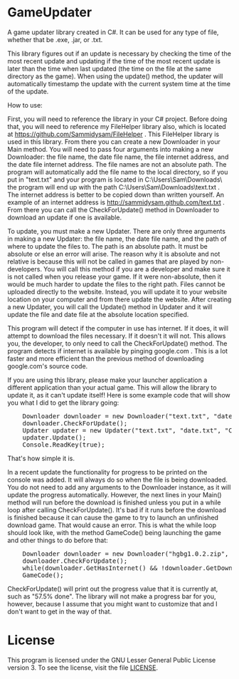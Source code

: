 GameUpdater
===========

A game updater library created in C#.  It can be used for any type of file, whether that be .exe, .jar, or .txt.

This library figures out if an update is necessary by checking the time of the most recent update and updating if the time of the most recent update is later than the time when last updated (the time on the file at the same directory as the game). When using the update() method, the updater will automatically timestamp the update with the current system time at the time of the update.


How to use:

First, you will need to reference the library in your C# project.  Before doing that, you will need to reference my FileHelper library also, which is located at https://github.com/Sammidysam/FileHelper .
This FileHelper library is used in this library.  From there you can create a new Downloader in your Main method.  You will need to pass four arguments into making a new Downloader:
the file name, the date file name, the file internet address, and the date file internet address.  The file names are not an absolute path.  The program will automatically add the file name to the local directory, so if you put in "text.txt" and your program is located in C:\\Users\\Sam\\Downloads\\ the program will end up with the path C:\\Users\\Sam\\Downloads\\text.txt .
The internet address is better to be copied down than written yourself.  An example of an internet address is http://sammidysam.github.com/text.txt .  From there you can call the CheckForUpdate() method in Downloader to download an update if one is available.

To update, you must make a new Updater.  There are only three arguments in making a new Updater: the file name, the date file name, and the path of where to update the files to.
The path is an absolute path.  It must be absolute or else an error will arise.  The reason why it is absolute and not relative is because this will not be called in games that are played by non-developers.
You will call this method if you are a developer and make sure it is not called when you release your game.  If it were non-absolute, then it would be much harder to update the files to the right path.
Files cannot be uploaded directly to the website.  Instead, you will update it to your website location on your computer and from there update the website.
After creating a new Updater, you will call the Update() method in Updater and it will update the file and date file at the absolute location specified.

This program will detect if the computer in use has internet.  If it does, it will attempt to download the files necessary.  If it doesn't it will not.  This allows you, the developer, to only need to call the CheckForUpdate() method.
The program detects if internet is available by pinging google.com .  This is a lot faster and more efficient than the previous method of downloading google.com's source code.

If you are using this library, please make your launcher application a different application than your actual game.  This will allow the library to update it, as it can't update itself!  Here is some example code that will show you what I did to get the library going:
<pre>
  	Downloader downloader = new Downloader("text.txt", "date.txt", "http://sammidysam.github.com/text.txt", "http://sammidysam.github.com/date.txt");
	downloader.CheckForUpdate();
	Updater updater = new Updater("text.txt", "date.txt", "C:\\Users\\Sam\\Documents\\Website\\Sammidysam.github.com\\");
	updater.Update();
	Console.ReadKey(true);
</pre>

That's how simple it is.

In a recent update the functionality for progress to be printed on the console was added.  It will always do so when the file is being downloaded.  You do not need to add any arguments to the Downloader instance, as it will update the progress automatically.  However, the next lines in your Main() method will run before the download is finished unless you put in a while loop after calling CheckForUpdate().  It's bad if it runs before the download is finished because it can cause the game to try to launch an unfinished download game.  That would cause an error.  This is what the while loop should look like, with the method GameCode() being launching the game and other things to do before that:

<pre>
	Downloader downloader = new Downloader("hgbg1.0.2.zip", "date.txt", "http://sammidysam.github.com/hgbg1.0.2.zip", "http://sammidysam.github.com/date.txt");
	downloader.CheckForUpdate();
	while(downloader.GetHasInternet() && !downloader.GetDownloadComplete());
	GameCode();
</pre>

CheckForUpdate() will print out the progress value that it is currently at, such as "57.5% done".  The library will not make a progress bar for you, however, because I assume that you might want to customize that and I don't want to get in the way of that.

License
=======

This program is licensed under the GNU Lesser General Public License version 3. To see the license, visit the file [LICENSE](LICENSE).

